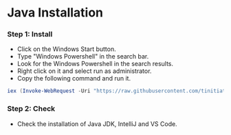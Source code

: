 # Java Installation
### Step 1: Install
* Click on the Windows Start button.
* Type "Windows Powershell" in the search bar.
* Look for the Windows Powershell in the search results.
* Right click on it and select run as administrator.
* Copy the following command and run it.
```ps1
iex (Invoke-WebRequest -Uri "https://raw.githubusercontent.com/tinitiateprime/tinitiate-onboarding/main/software-installations/java/windows/install.ps1" -UseBasicParsing).Content
```
### Step 2: Check
* Check the installation of Java JDK, IntelliJ and VS Code.